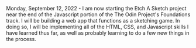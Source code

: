 Monday, September 12, 2022 - I am now starting the Etch A Sketch project near the end of the Javascript portion of the The Odin Project's Foundations track. I will be building a web app that functions as a sketching game. In doing so, I will be implementing all of the HTML, CSS, and Javascript skills I have learned thus far, as well as probably learning to do a few new things in the process.